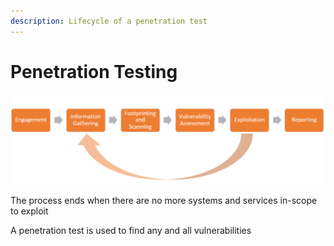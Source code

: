 ```yaml
---
description: Lifecycle of a penetration test
---
```


# Penetration Testing

![](<../../../.gitbook/assets/image (12) (1).png>)

The process ends when there are no more systems and services in-scope to exploit

A penetration test is used to find any and all vulnerabilities

